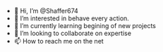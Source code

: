 - 👋 Hi, I’m @Shaffer674
- 👀 I’m interested in behave every action.
- 🌱 I’m currently learning begining of new projects
- 💞️ I’m looking to collaborate on expertise
- 📫 How to reach me on the net

<!---
Shaffer674/Shaffer674 is a ✨ special ✨ repository because its `README.md` (this file) appears on your GitHub profile.
You can click the Preview link to take a look at your changes.
--->
